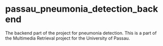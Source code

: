 # passau_pneumonia_detection_backend
The backend part of the project for pneumonia detection. This is a part of the Multimedia Retrieval project for the University of Passau.
